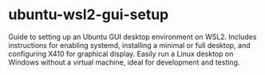 # ubuntu-wsl2-gui-setup
Guide to setting up an Ubuntu GUI desktop environment on WSL2. Includes instructions for enabling systemd, installing a minimal or full desktop, and configuring X410 for graphical display. Easily run a Linux desktop on Windows without a virtual machine, ideal for development and testing.
